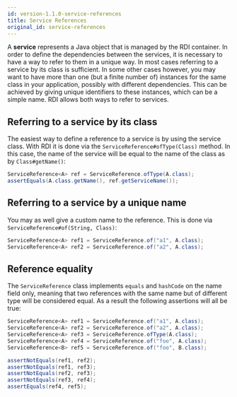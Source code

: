 ```yaml
---
id: version-1.1.0-service-references
title: Service References
original_id: service-references
---
```


A **service** represents a Java object that is managed by the RDI container. In order to define the dependencies between the services, it is necessary to have a way to refer to them in a unique way. In most cases referring to a service by its class is sufficient. In some other cases however, you may want to have more than one (but a finite number of) instances for the same class in your application, possibly with different dependencies. This can be achieved by giving unique identifiers to these instances, which can be a simple name. RDI allows both ways to refer to services.

## Referring to a service by its class

The easiest way to define a reference to a service is by using the service class. With RDI it is done via the `ServiceReference#ofType(Class)` method. In this case, the name of the service will be equal to the name of the class as by `Class#getName()`:

```java
ServiceReference<A> ref = ServiceReference.ofType(A.class);
assertEquals(A.class.getName(), ref.getServiceName());
```

## Referring to a service by a unique name

You may as well give a custom name to the reference. This is done via `ServiceReference#of(String, Class)`:

```java
ServiceReference<A> ref1 = ServiceReference.of("a1", A.class);
ServiceReference<A> ref2 = ServiceReference.of("a2", A.class);
```

## Reference equality

The `ServiceReference` class implements `equals` and `hashCode` on the name field only, meaning that two references with the same name but of different type will be considered equal. As a result the following assertions will all be true:

```java
ServiceReference<A> ref1 = ServiceReference.of("a1", A.class);
ServiceReference<A> ref2 = ServiceReference.of("a2", A.class);
ServiceReference<A> ref3 = ServiceReference.ofType(A.class);
ServiceReference<A> ref4 = ServiceReference.of("foo", A.class);
ServiceReference<B> ref5 = ServiceReference.of("foo", B.class);

assertNotEquals(ref1, ref2);
assertNotEquals(ref1, ref3);
assertNotEquals(ref2, ref3);
assertNotEquals(ref3, ref4);
assertEquals(ref4, ref5);
```
